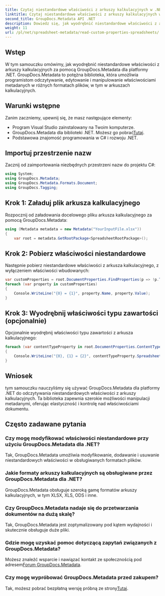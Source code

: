 ```yaml
---
title: Czytaj niestandardowe właściwości z arkuszy kalkulacyjnych w .NET
linktitle: Czytaj niestandardowe właściwości z arkuszy kalkulacyjnych w .NET
second_title: GroupDocs.Metadata API .NET
description: Dowiedz się, jak wyodrębnić niestandardowe właściwości z arkuszy kalkulacyjnych za pomocą GroupDocs.Metadata dla .NET. Ulepsz manipulację metadanymi w aplikacjach .NET.
weight: 11
url: /pl/net/spreadsheet-metadata/read-custom-properties-spreadsheets/
---
```

## Wstęp
W tym samouczku omówimy, jak wyodrębnić niestandardowe właściwości z arkuszy kalkulacyjnych za pomocą GroupDocs.Metadata dla platformy .NET. GroupDocs.Metadata to potężna biblioteka, która umożliwia programistom odczytywanie, edytowanie i manipulowanie właściwościami metadanych w różnych formatach plików, w tym w arkuszach kalkulacyjnych.
## Warunki wstępne
Zanim zaczniemy, upewnij się, że masz następujące elementy:
- Program Visual Studio zainstalowany na Twoim komputerze.
-  GroupDocs.Metadata dla biblioteki .NET. Możesz go pobrać[Tutaj](https://releases.groupdocs.com/metadata/net/).
- Podstawowa znajomość programowania w C# i rozwoju .NET.

## Importuj przestrzenie nazw
Zacznij od zaimportowania niezbędnych przestrzeni nazw do projektu C#:
```csharp
using System;
using GroupDocs.Metadata;
using GroupDocs.Metadata.Formats.Document;
using GroupDocs.Tagging;
```
## Krok 1: Załaduj plik arkusza kalkulacyjnego
Rozpocznij od załadowania docelowego pliku arkusza kalkulacyjnego za pomocą GroupDocs.Metadata:
```csharp
using (Metadata metadata = new Metadata("YourInputFile.xlsx"))
{
    var root = metadata.GetRootPackage<SpreadsheetRootPackage>();
```
## Krok 2: Pobierz właściwości niestandardowe
Następnie pobierz niestandardowe właściwości z arkusza kalkulacyjnego, z wyłączeniem właściwości wbudowanych:
```csharp
var customProperties = root.DocumentProperties.FindProperties(p => !p.Tags.Contains(Tags.Document.BuiltIn));
foreach (var property in customProperties)
{
    Console.WriteLine("{0} = {1}", property.Name, property.Value);
}
```
## Krok 3: Wyodrębnij właściwości typu zawartości (opcjonalnie)
Opcjonalnie wyodrębnij właściwości typu zawartości z arkusza kalkulacyjnego:
```csharp
foreach (var contentTypeProperty in root.DocumentProperties.ContentTypeProperties.ToList())
{
    Console.WriteLine("{0}, {1} = {2}", contentTypeProperty.SpreadsheetPropertyType, contentTypeProperty.Name, contentTypeProperty.SpreadsheetPropertyValue);
}
```

## Wniosek
tym samouczku nauczyliśmy się używać GroupDocs.Metadata dla platformy .NET do odczytywania niestandardowych właściwości z arkuszy kalkulacyjnych. Ta biblioteka zapewnia szerokie możliwości manipulacji metadanymi, oferując elastyczność i kontrolę nad właściwościami dokumentu.

## Często zadawane pytania
### Czy mogę modyfikować właściwości niestandardowe przy użyciu GroupDocs.Metadata dla .NET?
Tak, GroupDocs.Metadata umożliwia modyfikowanie, dodawanie i usuwanie niestandardowych właściwości w obsługiwanych formatach plików.
### Jakie formaty arkuszy kalkulacyjnych są obsługiwane przez GroupDocs.Metadata dla .NET?
GroupDocs.Metadata obsługuje szeroką gamę formatów arkuszy kalkulacyjnych, w tym XLSX, XLS, ODS i inne.
### Czy GroupDocs.Metadata nadaje się do przetwarzania dokumentów na dużą skalę?
Tak, GroupDocs.Metadata jest zoptymalizowany pod kątem wydajności i skutecznie obsługuje duże pliki.
### Gdzie mogę uzyskać pomoc dotyczącą zapytań związanych z GroupDocs.Metadata?
 Możesz znaleźć wsparcie i nawiązać kontakt ze społecznością pod adresem[Forum GroupDocs.Metadata](https://forum.groupdocs.com/c/metadata/14).
### Czy mogę wypróbować GroupDocs.Metadata przed zakupem?
 Tak, możesz pobrać bezpłatną wersję próbną ze strony[Tutaj](https://releases.groupdocs.com/).